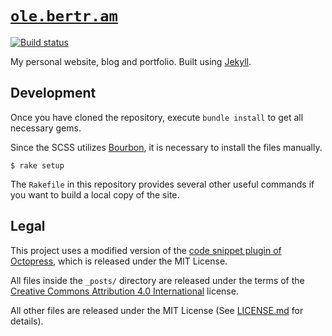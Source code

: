 # [`ole.bertr.am`](https://bertr.am)

[![Build status](https://api.travis-ci.org/elomatreb/website.svg?branch=master)](https://travis-ci.org/elomatreb/website)

My personal website, blog and portfolio. Built using [Jekyll](https://github.com/jekyll/jekyll).

## Development

Once you have cloned the repository, execute `bundle install` to get all 
necessary gems.

Since the SCSS utilizes [Bourbon](https://github.com/thoughtbot/bourbon), it is 
necessary to install the files manually.

```
$ rake setup
```

The `Rakefile` in this repository provides several other useful commands if you 
want to build a local copy of the site.

## Legal

This project uses a modified version of the [code snippet plugin of Octopress](https://github.com/imathis/octopress), 
which is released under the MIT License.

All files inside the `_posts/` directory are released under the terms of the 
[Creative Commons Attribution 4.0 International](https://creativecommons.org/licenses/by/4.0/)
license.

All other files are released under the MIT License (See [LICENSE.md](LICENSE.md) for details).
